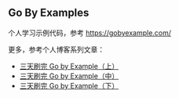 ## Go By Examples

个人学习示例代码，参考 https://gobyexample.com/

更多，参考个人博客系列文章：
- [三天刷完 Go by Example（上）](https://ftopia.cn/2021/gobyexample_01/) 
- [三天刷完 Go by Example（中）](https://ftopia.cn/2021/gobyexample_02/) 
- [三天刷完 Go by Example（下）](https://ftopia.cn/2021/gobyexample_03/) 